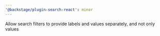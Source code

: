 ```yaml
---
'@backstage/plugin-search-react': minor
---
```


Allow search filters to provide labels and values separately, and not only values

